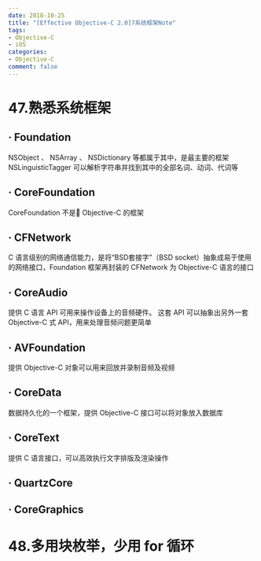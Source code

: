```yaml
---
date: 2018-10-25
title: "[Effective Objective-C 2.0]7系统框架Note"
tags:
- Objective-C
- iOS
categories:
- Objective-C
comment: false
---
```

# 47.熟悉系统框架
## · Foundation
NSObject 、 NSArray 、 NSDictionary 等都属于其中，是最主要的框架
NSLinguisticTagger 可以解析字符串并找到其中的全部名词、动词、代词等

## · CoreFoundation
CoreFoundation 不是 Objective-C 的框架

## · CFNetwork
C 语言级别的网络通信能力，是将“BSD套接字”（BSD socket）抽象成易于使用的网络接口，Foundation 框架再封装的 CFNetwork 为 Objective-C 语言的接口
## · CoreAudio
提供 C 语言 API 可用来操作设备上的音频硬件。 这套 API 可以抽象出另外一套 Objective-C 式 API，用来处理音频问题更简单

## · AVFoundation
提供 Objective-C 对象可以用来回放并录制音频及视频
## · CoreData
数据持久化的一个框架，提供 Objective-C 接口可以将对象放入数据库

## · CoreText
提供 C 语言接口，可以高效执行文字排版及渲染操作

## · QuartzCore

## · CoreGraphics

# 48.多用块枚举，少用 for 循环

